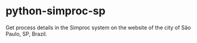 # python-simproc-sp
Get process details in the Simproc system on the website of the city of São Paulo, SP, Brazil.
